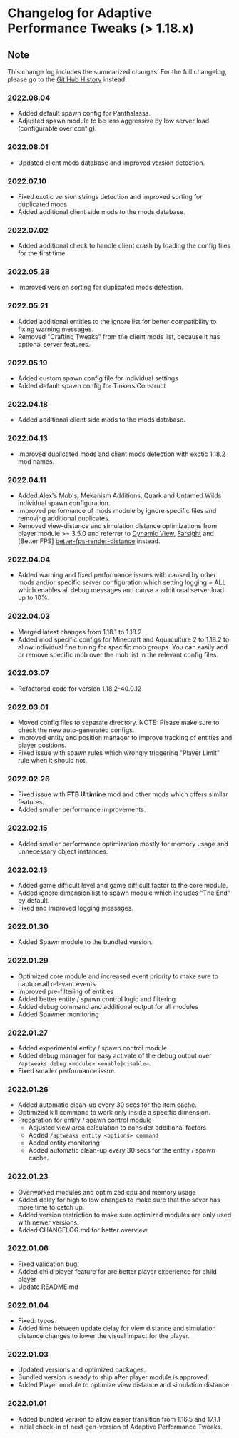 # Changelog for Adaptive Performance Tweaks (> 1.18.x)

## Note

This change log includes the summarized changes.
For the full changelog, please go to the [Git Hub History][history] instead.

### 2022.08.04

- Added default spawn config for Panthalassa.
- Adjusted spawn module to be less aggressive by low server load (configurable over config).

### 2022.08.01

- Updated client mods database and improved version detection.

### 2022.07.10

- Fixed exotic version strings detection and improved sorting for duplicated mods.
- Added additional client side mods to the mods database.

### 2022.07.02

- Added additional check to handle client crash by loading the config files for the first time.

### 2022.05.28

- Improved version sorting for duplicated mods detection.

### 2022.05.21

- Added additional entities to the ignore list for better compatibility to fixing warning messages.
- Removed "Crafting Tweaks" from the client mods list, because it has optional server features.

### 2022.05.19

- Added custom spawn config file for individual settings
- Added default spawn config for Tinkers Construct

### 2022.04.18

- Added additional client side mods to the mods database.

### 2022.04.13

- Improved duplicated mods and client mods detection with exotic 1.18.2 mod names.

### 2022.04.11

- Added Alex's Mob's, Mekanism Additions, Quark and Untamed Wilds individual spawn configuration.
- Improved performance of mods module by ignore specific files and removing additional duplicates.
- Removed view-distance and simulation distance optimizations from player module >= 3.5.0 and referrer to [Dynamic View][dynamic-view], [Farsight][farsight] and [Better FPS] [better-fps-render-distance] instead.

### 2022.04.04

- Added warning and fixed performance issues with caused by other mods and/or specific server configuration which setting logging = ALL which enables all debug messages and cause a additional server load up to 10%.

### 2022.04.03

- Merged latest changes from 1.18.1 to 1.18.2
- Added mod specific configs for Minecraft and Aquaculture 2 to 1.18.2 to allow individual fine tuning for specific mob groups.
  You can easily add or remove specific mob over the mob list in the relevant config files.

### 2022.03.07

- Refactored code for version 1.18.2-40.0.12

### 2022.03.01

- Moved config files to separate directory. NOTE: Please make sure to check the new auto-generated configs.
- Improved entity and position manager to improve tracking of entities and player positions.
- Fixed issue with spawn rules which wrongly triggering "Player Limit" rule when it should not.

### 2022.02.26

- Fixed issue with **FTB Ultimine** mod and other mods which offers similar features.
- Added smaller performance improvements.

### 2022.02.15

- Added smaller performance optimization mostly for memory usage and unnecessary object instances.

### 2022.02.13

- Added game difficult level and game difficult factor to the core module.
- Added ignore dimension list to spawn module which includes "The End" by default.
- Fixed and improved logging messages.

### 2022.01.30

- Added Spawn module to the bundled version.

### 2022.01.29

- Optimized core module and increased event priority to make sure to capture all relevant events.
- Improved pre-filtering of entities
- Added better entity / spawn control logic and filtering
- Added debug command and additional output for all modules
- Added Spawner monitoring

### 2022.01.27

- Added experimental entity / spawn control module.
- Added debug manager for easy activate of the debug output over `/aptweaks debug <module> <enable|disable>`.
- Fixed smaller performance issue.

### 2022.01.26

- Added automatic clean-up every 30 secs for the item cache.
- Optimized kill command to work only inside a specific dimension.
- Preparation for entity / spawn control module
  - Adjusted view area calculation to consider additional factors
  - Added `/aptweaks entity <options> command`
  - Added entity monitoring
  - Added automatic clean-up every 30 secs for the entity / spawn cache.

### 2022.01.23

- Overworked modules and optimized cpu and memory usage
- Added delay for high to low changes to make sure that the sever has more time to catch up.
- Added version restriction to make sure optimized modules are only used with newer versions.
- Added CHANGELOG.md for better overview

### 2022.01.06

- Fixed validation bug.
- Added child player feature for are better player experience for child player
- Update README.md

### 2022.01.04

- Fixed: typos
- Added time between update delay for view distance and simulation distance changes to lower the visual impact for the player.

### 2022.01.03

- Updated versions and optimized packages.
- Bundled version is ready to ship after player module is approved.
- Added Player module to optimize view distance and simulation distance.

### 2022.01.01

- Added bundled version to allow easier transition from 1.16.5 and 17.1.1
- Initial check-in of next gen-version of Adaptive Performance Tweaks.

[history]: https://github.com/MarkusBordihn/BOs-Adaptive-Performance-Tweaks/commits/main

[better-fps-render-distance]: https://www.curseforge.com/minecraft/mc-mods/better-fps-render-distance
[dynamic-view]: https://www.curseforge.com/minecraft/mc-mods/dynamic-view/
[farsight]: https://www.curseforge.com/minecraft/mc-mods/farsight
